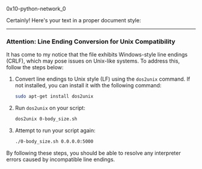 0x10-python-network_0

Certainly! Here's your text in a proper document style:

---

### Attention: Line Ending Conversion for Unix Compatibility

It has come to my notice that the file exhibits Windows-style line endings (CRLF), which may pose issues on Unix-like systems. To address this, follow the steps below:

1. Convert line endings to Unix style (LF) using the `dos2unix` command. If not installed, you can install it with the following command:

   ```bash
   sudo apt-get install dos2unix
   ```

2. Run `dos2unix` on your script:

   ```bash
   dos2unix 0-body_size.sh
   ```

3. Attempt to run your script again:

   ```bash
   ./0-body_size.sh 0.0.0.0:5000
   ```

By following these steps, you should be able to resolve any interpreter errors caused by incompatible line endings.
